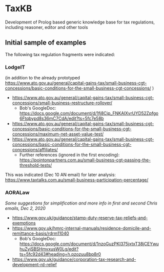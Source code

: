 # TaxKB
Development of Prolog based generic knowledge base for tax regulations, including reasoner, editor and other tools

## Initial sample of examples

The following tax regulation fragments were indicated:

### LodgeIT

(in addition to the already prototyped <https://www.ato.gov.au/general/capital-gains-tax/small-business-cgt-concessions/basic-conditions-for-the-small-business-cgt-concessions/> )

- <https://www.ato.gov.au/general/capital-gains-tax/small-business-cgt-concessions/small-business-restructure-rollover/>
	- Bob's GoogleDoc: <https://docs.google.com/document/d/1fj8Cjp_FNKAIXvrUYD52Zpfgo6Ftqbypd8s36mC7CdA/edit?ts=5fc7e58b>
- <https://www.ato.gov.au/general/capital-gains-tax/small-business-cgt-concessions/basic-conditions-for-the-small-business-cgt-concessions/maximum-net-asset-value-test/>
- <https://www.ato.gov.au/general/capital-gains-tax/small-business-cgt-concessions/basic-conditions-for-the-small-business-cgt-concessions/affiliates/>
	- Further references (ignored in the first encoding): <https://pointonpartners.com.au/small-business-cgt-passing-the-threshold-tests/>

This was indicated (Dec 10 AN email) for later analysis: <https://www.taxtalks.com.au/small-business-participation-percentage/>


### AORALaw
_Some suggestions for simplification and more info in first and second Chris emails, Dec 2, 2020_

- <https://www.gov.uk/guidance/stamp-duty-reserve-tax-reliefs-and-exemptions>
- <https://www.gov.uk/hmrc-internal-manuals/residence-domicile-and-remittance-basis/rdrm11040>
	- Bob's GoogleDoc: <https://docs.google.com/document/d/1nzoGuzPKI375jxtxT38jCEYwuhuZvjSBSHmvxusW0Lg/edit?ts=5fc92d43#heading=h.pzozuu8bp8r0>
- <https://www.gov.uk/guidance/corporation-tax-research-and-development-rd-relief>
